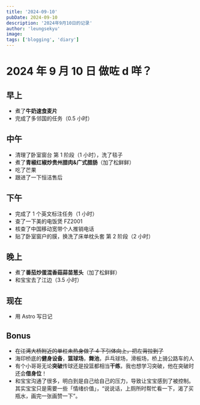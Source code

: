 ```yaml
---
title: '2024-09-10'
pubDate: 2024-09-10
description: '2024年9月10日的记录'
author: 'leungsekyu'
image:
tags: ['blogging', 'diary']
---
```


# 2024 年 9 月 10 日 做咗 d 咩？

## 早上

- 煮了**牛奶速食麦片**
- 完成了多邻国的任务（0.5 小时）

## 中午

- 清理了卧室窗台 第 1 阶段（1 小时），洗了毯子
- 煮了**青椒红椒炒贵州腊肉&广式腊肠**（加了松鲜鲜）
- 吃了芒果
- 跟进了一下恒洁售后

## 下午

- 完成了 1 个英文标注任务（1 小时）
- 查了一下美的电饭煲 FZ2001
- 核查了中国移动宽带个人推销电话
- 贴了卧室窗户的膜，换洗了床单枕头套 第 2 阶段（2 小时）

## 晚上

- 煮了**番茄炒蛋混香菇蒜苗葱头**（加了松鲜鲜）
- 和宝宝去了江边（3.5 小时）

## 现在

- 用 Astro 写日记

## Bonus

- ~~在江湾大桥附近的单杠未热身做了 4 下引体向上，把左背拉到了~~
- 海印桥底的**健身设备**，**篮球场**，**舞池**，乒乓球场，滑板场，桥上骑公路车的人
- 有个小哥哥无论**突破**传球还是投篮都相当**干练**，我也想学习突破，他在突破时还会**借身位**！
- 和宝宝沟通了很多，明白到是自己给自己的压力，导致让宝宝感到了被控制。其实宝宝只是需要一些「情绪价值」，“说说话，上厕所时帮忙看一下，渴了买瓶水，画完一张画赞一下”。
